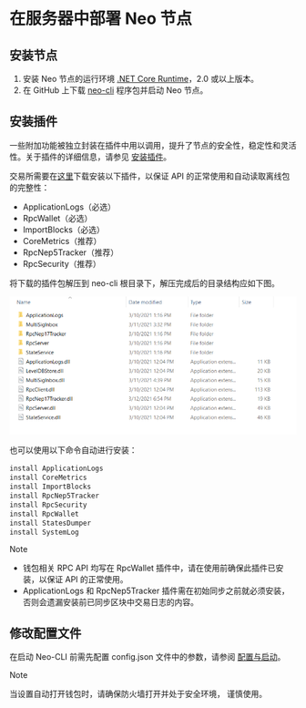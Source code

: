 # 在服务器中部署 Neo 节点

## 安装节点

1. 安装 Neo 节点的运行环境 [.NET Core Runtime](https://www.microsoft.com/net/download/core#/runtime)，2.0 或以上版本。
2. 在 GitHub 上下载 [neo-cli](https://github.com/neo-project/neo-cli/releases) 程序包并启动 Neo 节点。

## 安装插件

一些附加功能被独立封装在插件中用以调用，提升了节点的安全性，稳定性和灵活性。关于插件的详细信息，请参见 [安装插件](../../node/cli/config.md)。

交易所需要在[这里](https://github.com/neo-project/neo-plugins/releases/)下载安装以下插件，以保证 API 的正常使用和自动读取离线包的完整性：

- ApplicationLogs（必选）
- RpcWallet（必选）
- ImportBlocks（必选）
- CoreMetrics（推荐）
- RpcNep5Tracker（推荐）
- RpcSecurity（推荐）

 将下载的插件包解压到 neo-cli 根目录下，解压完成后的目录结构应如下图。 

![PluginsForExchange.png](../../assets/PluginsForExchange.png)

也可以使用以下命令自动进行安装：

```
install ApplicationLogs
install CoreMetrics
install ImportBlocks
install RpcNep5Tracker
install RpcSecurity
install RpcWallet
install StatesDumper
install SystemLog
```

> [!Note]
>
> - 钱包相关 RPC API 均写在 RpcWallet 插件中，请在使用前确保此插件已安装，以保证 API 的正常使用。
> - ApplicationLogs 和 RpcNep5Tracker 插件需在初始同步之前就必须安装，否则会遗漏安装前已同步区块中交易日志的内容。

## 修改配置文件

在启动 Neo-CLI 前需先配置 config.json 文件中的参数，请参阅 [配置与启动](../../node/cli/config.md)。

> [!Note]
>
> 当设置自动打开钱包时，请确保防火墙打开并处于安全环境， 谨慎使用。

